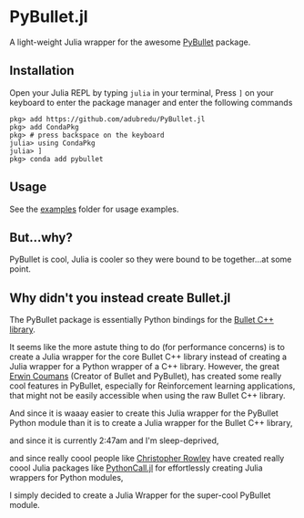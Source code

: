# PyBullet.jl

A light-weight Julia wrapper for the awesome [PyBullet](https://github.com/bulletphysics/bullet3) package.

## Installation
Open your Julia REPL by typing  `julia` in your terminal, Press `]` on your keyboard to enter the package manager and enter the following commands
```
pkg> add https://github.com/adubredu/PyBullet.jl
pkg> add CondaPkg
pkg> # press backspace on the keyboard
julia> using CondaPkg
julia> ]
pkg> conda add pybullet
``` 

## Usage
See the [examples](examples) folder for usage examples.


## But...why?
PyBullet is cool, Julia is cooler so they were bound to be together...at some point.

## Why didn't you instead create Bullet.jl
The PyBullet package is essentially Python bindings for the [Bullet C++ library](https://github.com/bulletphysics/bullet3).

It seems like the more astute thing to do (for performance concerns) is to create a Julia wrapper for the core Bullet C++ library instead of creating a Julia wrapper for a Python wrapper of a C++ library. However, the great [Erwin Coumans](https://github.com/erwincoumans) (Creator of Bullet and PyBullet), has created some really cool features in PyBullet, especially for Reinforcement learning applications, that might not be easily accessible when using the raw Bullet C++ library. 

And since it is waaay easier to create this Julia wrapper for the PyBullet Python module than it is to create a Julia wrapper for the Bullet C++ library, 

and since it is currently 2:47am and I'm sleep-deprived,  

and since really coool people like [Christopher Rowley](https://github.com/cjdoris) have created really coool Julia packages like [PythonCall.jl](https://github.com/cjdoris/PythonCall.jl) for effortlessly creating Julia wrappers for Python modules,

I simply decided to create a Julia Wrapper for the super-cool PyBullet module.
